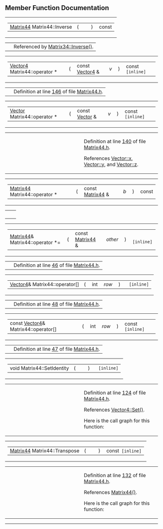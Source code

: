 ## Member Function Documentation

<span id="354fb8938cd1eb77d5dd2df81f85facf" class="anchor"></span>

<table class="mdTable" data-cellpadding="2" data-cellspacing="0">
<colgroup>
<col style="width: 100%" />
</colgroup>
<tbody>
<tr>
<td class="mdRow"><table data-cellpadding="0" data-cellspacing="0" data-border="0">
<tbody>
<tr>
<td class="md" data-nowrap="" data-valign="top"><a href="classMatrix44.md" class="el">Matrix44</a> Matrix44::Inverse</td>
<td class="md" data-valign="top">( </td>
<td class="mdname1" data-valign="top" data-nowrap=""></td>
<td class="md" data-valign="top"> ) </td>
<td class="md" data-nowrap="">const</td>
</tr>
</tbody>
</table></td>
</tr>
</tbody>
</table>

|  |  |
|----|----|
|   | Referenced by <a href="Matrix34_8h-source.md#l00472" class="el">Matrix34::Inverse()</a>. |

<span id="822f49f7fb9326d8bacb64e75e9af185" class="anchor"></span>

<table class="mdTable" data-cellpadding="2" data-cellspacing="0">
<colgroup>
<col style="width: 100%" />
</colgroup>
<tbody>
<tr>
<td class="mdRow"><table data-cellpadding="0" data-cellspacing="0" data-border="0">
<tbody>
<tr>
<td class="md" data-nowrap="" data-valign="top"><a href="classVector4.md" class="el">Vector4</a> Matrix44::operator *</td>
<td class="md" data-valign="top">( </td>
<td class="md" data-nowrap="" data-valign="top">const <a href="classVector4.md" class="el">Vector4</a> &amp; </td>
<td class="mdname1" data-valign="top" data-nowrap=""><em>v</em></td>
<td class="md" data-valign="top"> ) </td>
<td class="md" data-nowrap="">const<code> [inline]</code></td>
</tr>
</tbody>
</table></td>
</tr>
</tbody>
</table>

|  |  |
|----|----|
|   | Definition at line <a href="Matrix44_8h-source.md#l00146" class="el">146</a> of file <a href="Matrix44_8h-source.md" class="el">Matrix44.h</a>. |

<span id="2e6b75e015e5a1546ba0d9a4883d7f59" class="anchor"></span>

<table class="mdTable" data-cellpadding="2" data-cellspacing="0">
<colgroup>
<col style="width: 100%" />
</colgroup>
<tbody>
<tr>
<td class="mdRow"><table data-cellpadding="0" data-cellspacing="0" data-border="0">
<tbody>
<tr>
<td class="md" data-nowrap="" data-valign="top"><a href="classVector.md" class="el">Vector</a> Matrix44::operator *</td>
<td class="md" data-valign="top">( </td>
<td class="md" data-nowrap="" data-valign="top">const <a href="classVector.md" class="el">Vector</a> &amp; </td>
<td class="mdname1" data-valign="top" data-nowrap=""><em>v</em></td>
<td class="md" data-valign="top"> ) </td>
<td class="md" data-nowrap="">const<code> [inline]</code></td>
</tr>
</tbody>
</table></td>
</tr>
</tbody>
</table>

<table data-cellspacing="5" data-cellpadding="0" data-border="0">
<colgroup>
<col style="width: 50%" />
<col style="width: 50%" />
</colgroup>
<tbody>
<tr>
<td> </td>
<td><p>Definition at line <a href="Matrix44_8h-source.md#l00140" class="el">140</a> of file <a href="Matrix44_8h-source.md" class="el">Matrix44.h</a>.</p>
<p>References <a href="Vector_8h-source.md#l00027" class="el">Vector::x</a>, <a href="Vector_8h-source.md#l00027" class="el">Vector::y</a>, and <a href="Vector_8h-source.md#l00027" class="el">Vector::z</a>.</p></td>
</tr>
</tbody>
</table>

<span id="2413ff849882d505f521b8e0f4b144d0" class="anchor"></span>

<table class="mdTable" data-cellpadding="2" data-cellspacing="0">
<colgroup>
<col style="width: 100%" />
</colgroup>
<tbody>
<tr>
<td class="mdRow"><table data-cellpadding="0" data-cellspacing="0" data-border="0">
<tbody>
<tr>
<td class="md" data-nowrap="" data-valign="top"><a href="classMatrix44.md" class="el">Matrix44</a> Matrix44::operator *</td>
<td class="md" data-valign="top">( </td>
<td class="md" data-nowrap="" data-valign="top">const <a href="classMatrix44.md" class="el">Matrix44</a> &amp; </td>
<td class="mdname1" data-valign="top" data-nowrap=""><em>b</em></td>
<td class="md" data-valign="top"> ) </td>
<td class="md" data-nowrap="">const</td>
</tr>
</tbody>
</table></td>
</tr>
</tbody>
</table>

|     |     |
|-----|-----|
|     |     |

<span id="e09e466b8db0deec1139be2f7a94820c" class="anchor"></span>

<table class="mdTable" data-cellpadding="2" data-cellspacing="0">
<colgroup>
<col style="width: 100%" />
</colgroup>
<tbody>
<tr>
<td class="mdRow"><table data-cellpadding="0" data-cellspacing="0" data-border="0">
<tbody>
<tr>
<td class="md" data-nowrap="" data-valign="top"><a href="classMatrix44.md" class="el">Matrix44</a>&amp; Matrix44::operator *=</td>
<td class="md" data-valign="top">( </td>
<td class="md" data-nowrap="" data-valign="top">const <a href="classMatrix44.md" class="el">Matrix44</a> &amp; </td>
<td class="mdname1" data-valign="top" data-nowrap=""><em>other</em></td>
<td class="md" data-valign="top"> ) </td>
<td class="md" data-nowrap=""><code> [inline]</code></td>
</tr>
</tbody>
</table></td>
</tr>
</tbody>
</table>

|  |  |
|----|----|
|   | Definition at line <a href="Matrix44_8h-source.md#l00046" class="el">46</a> of file <a href="Matrix44_8h-source.md" class="el">Matrix44.h</a>. |

<span id="f9fe1cb2b05e91781b91213489f0f8ac" class="anchor"></span>

<table class="mdTable" data-cellpadding="2" data-cellspacing="0">
<colgroup>
<col style="width: 100%" />
</colgroup>
<tbody>
<tr>
<td class="mdRow"><table data-cellpadding="0" data-cellspacing="0" data-border="0">
<tbody>
<tr>
<td class="md" data-nowrap="" data-valign="top"><a href="classVector4.md" class="el">Vector4</a>&amp; Matrix44::operator[]</td>
<td class="md" data-valign="top">( </td>
<td class="md" data-nowrap="" data-valign="top">int </td>
<td class="mdname1" data-valign="top" data-nowrap=""><em>row</em></td>
<td class="md" data-valign="top"> ) </td>
<td class="md" data-nowrap=""><code> [inline]</code></td>
</tr>
</tbody>
</table></td>
</tr>
</tbody>
</table>

|  |  |
|----|----|
|   | Definition at line <a href="Matrix44_8h-source.md#l00048" class="el">48</a> of file <a href="Matrix44_8h-source.md" class="el">Matrix44.h</a>. |

<span id="c83e70d16af2690580e83e3e308baa56" class="anchor"></span>

<table class="mdTable" data-cellpadding="2" data-cellspacing="0">
<colgroup>
<col style="width: 100%" />
</colgroup>
<tbody>
<tr>
<td class="mdRow"><table data-cellpadding="0" data-cellspacing="0" data-border="0">
<tbody>
<tr>
<td class="md" data-nowrap="" data-valign="top">const <a href="classVector4.md" class="el">Vector4</a>&amp; Matrix44::operator[]</td>
<td class="md" data-valign="top">( </td>
<td class="md" data-nowrap="" data-valign="top">int </td>
<td class="mdname1" data-valign="top" data-nowrap=""><em>row</em></td>
<td class="md" data-valign="top"> ) </td>
<td class="md" data-nowrap="">const<code> [inline]</code></td>
</tr>
</tbody>
</table></td>
</tr>
</tbody>
</table>

|  |  |
|----|----|
|   | Definition at line <a href="Matrix44_8h-source.md#l00047" class="el">47</a> of file <a href="Matrix44_8h-source.md" class="el">Matrix44.h</a>. |

<span id="d59f462f5cf3ab5702c6813842619a2f" class="anchor"></span>

<table class="mdTable" data-cellpadding="2" data-cellspacing="0">
<colgroup>
<col style="width: 100%" />
</colgroup>
<tbody>
<tr>
<td class="mdRow"><table data-cellpadding="0" data-cellspacing="0" data-border="0">
<tbody>
<tr>
<td class="md" data-nowrap="" data-valign="top">void Matrix44::SetIdentity</td>
<td class="md" data-valign="top">( </td>
<td class="mdname1" data-valign="top" data-nowrap=""></td>
<td class="md" data-valign="top"> ) </td>
<td class="md" data-nowrap=""><code> [inline]</code></td>
</tr>
</tbody>
</table></td>
</tr>
</tbody>
</table>

<table data-cellspacing="5" data-cellpadding="0" data-border="0">
<colgroup>
<col style="width: 50%" />
<col style="width: 50%" />
</colgroup>
<tbody>
<tr>
<td> </td>
<td><p>Definition at line <a href="Matrix44_8h-source.md#l00124" class="el">124</a> of file <a href="Matrix44_8h-source.md" class="el">Matrix44.h</a>.</p>
<p>References <a href="Vector4_8h-source.md#l00187" class="el">Vector4::Set()</a>.</p>
<p>Here is the call graph for this function:</p>
<span class="image placeholder" data-original-image-src="classMatrix44_d59f462f5cf3ab5702c6813842619a2f_cgraph.gif" data-original-image-title="" data-border="0" usemap="#classMatrix44_d59f462f5cf3ab5702c6813842619a2f_cgraph_map"></span></td>
</tr>
</tbody>
</table>

<span id="9be2484bb59f9757045dc03b05463ada" class="anchor"></span>

<table class="mdTable" data-cellpadding="2" data-cellspacing="0">
<colgroup>
<col style="width: 100%" />
</colgroup>
<tbody>
<tr>
<td class="mdRow"><table data-cellpadding="0" data-cellspacing="0" data-border="0">
<tbody>
<tr>
<td class="md" data-nowrap="" data-valign="top"><a href="classMatrix44.md" class="el">Matrix44</a> Matrix44::Transpose</td>
<td class="md" data-valign="top">( </td>
<td class="mdname1" data-valign="top" data-nowrap=""></td>
<td class="md" data-valign="top"> ) </td>
<td class="md" data-nowrap="">const<code> [inline]</code></td>
</tr>
</tbody>
</table></td>
</tr>
</tbody>
</table>

<table data-cellspacing="5" data-cellpadding="0" data-border="0">
<colgroup>
<col style="width: 50%" />
<col style="width: 50%" />
</colgroup>
<tbody>
<tr>
<td> </td>
<td><p>Definition at line <a href="Matrix44_8h-source.md#l00132" class="el">132</a> of file <a href="Matrix44_8h-source.md" class="el">Matrix44.h</a>.</p>
<p>References <a href="Matrix44_8h-source.md#l00028" class="el">Matrix44()</a>.</p>
<p>Here is the call graph for this function:</p>
<span class="image placeholder" data-original-image-src="classMatrix44_9be2484bb59f9757045dc03b05463ada_cgraph.gif" data-original-image-title="" data-border="0" usemap="#classMatrix44_9be2484bb59f9757045dc03b05463ada_cgraph_map"></span></td>
</tr>
</tbody>
</table>

------------------------------------------------------------------------

